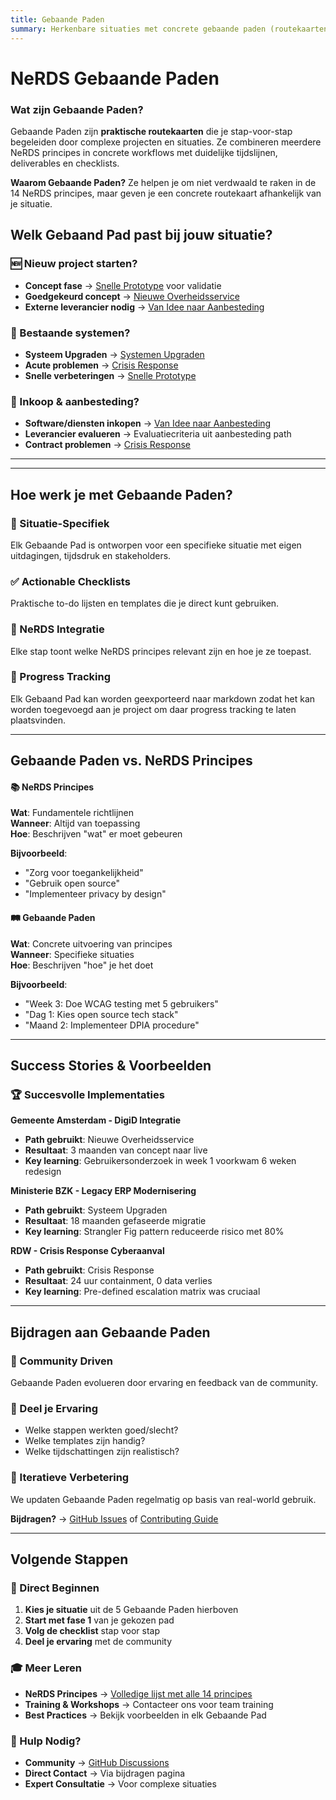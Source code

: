 ```yaml
---
title: Gebaande Paden
summary: Herkenbare situaties met concrete gebaande paden (routekaarten) voor digitale overheidsprojecten
---
```


# NeRDS Gebaande Paden

<div class="direct-aan-de-slag">

<h3>Wat zijn Gebaande Paden?</h3>

<p>Gebaande Paden zijn <strong>praktische routekaarten</strong> die je stap-voor-stap begeleiden door complexe projecten en situaties. Ze combineren meerdere NeRDS principes in concrete workflows met duidelijke tijdslijnen, deliverables en checklists.</p>

<p><strong>Waarom Gebaande Paden?</strong> Ze helpen je om niet verdwaald te raken in de 14 NeRDS principes, maar geven je een concrete routekaart afhankelijk van je situatie.</p>

</div>

## Welk Gebaand Pad past bij jouw situatie?

### 🆕 Nieuw project starten?

- **Concept fase** → [Snelle Prototype](situaties/snelle-prototype/index.md) voor validatie
- **Goedgekeurd concept** → [Nieuwe Overheidsservice](situaties/nieuwe-overheidsservice/index.md)
- **Externe leverancier nodig** → [Van Idee naar Aanbesteding](situaties/naar-aanbesteding/index.md)

### 🔄 Bestaande systemen?

- **Systeem Upgraden** → [Systemen Upgraden](situaties/systemen-upgraden/index.md)
- **Acute problemen** → [Crisis Response](situaties/crisis-response/index.md)
- **Snelle verbeteringen** → [Snelle Prototype](situaties/snelle-prototype/index.md)

### 🛒 Inkoop & aanbesteding?

- **Software/diensten inkopen** → [Van Idee naar Aanbesteding](situaties/naar-aanbesteding/index.md)
- **Leverancier evalueren** → Evaluatiecriteria uit aanbesteding path
- **Contract problemen** → [Crisis Response](situaties/crisis-response/index.md)

---
<!--
## Kies jouw Gebaande Pad

<div class="grid cards" markdown>

- 🏗️ **[Nieuwe Overheidsservice](situaties/nieuwe-overheidsservice/index.md)**

      ---
      **Van concept tot live service voor burgers en bedrijven**

      - **Tijdsduur**: 12-16 weken
      - **Voor**: Service teams, product owners
      - **Resultaat**: Live service die voldoet aan alle NeRDS principes

      Key milestones: Gebruikersonderzoek → Service Design → Alpha/Beta → Go Live

- :material-refresh:{ .lg .middle } **[Systeem Upgraden](legacy-modernisering/index.md)**

      ---

      **Bestaande systemen NeRDS-compliant maken**

      - **Tijdsduur**: 6-24 maanden (gefaseerd)
      - **Voor**: IT-teams met legacy systemen
      - **Resultaat**: Gemoderniseerd systeem

      Key milestones: Audit → Strategie → Migratie → Decommissioning

  - :material-lightning-bolt:{ .lg .middle } **[Snelle Prototype](situaties/snelle-prototype/index.md)**

      ---

      **48 uur tot werkende proof-of-concept**

    - **Tijdsduur**: 2-5 dagen
    - **Voor**: Innovation teams, pre-project validatie
    - **Resultaat**: Werkende prototype + go/no-go beslissing

      Key milestones: Concept → MVP → Validatie → Beslissing

  - :material-cart:{ .lg .middle } **[Van Idee naar Aanbesteding](situaties/naar-aanbesteding/index.md)**

      ---

      **Marktconsultatie, RFI/RFP en gunning**

    - **Tijdsduur**: 16-24 weken
    - **Voor**: Inkoop teams, projectleiders
    - **Resultaat**: Gegunde opdracht met NeRDS-compliant leverancier

      Key milestones: Behoefteanalyse → Marktverkenning → RFP → Gunning

  - :material-alert:{ .lg .middle } **[Crisis Response](situaties/crisis-response/index.md)**

      ---

      **Acute beveiligings- of privacyproblemen**

    - **Tijdsduur**: 24-72 uur kritiek + 2-4 weken follow-up
    - **Voor**: Incident response teams, CISO's
    - **Resultaat**: Crisis beveiligd + structurele verbeteringen

      Key milestones: Containment → Assessment → Fix → Lessons Learned

</div> -->

---

## Hoe werk je met Gebaande Paden?

### 🎯 Situatie-Specifiek

Elk Gebaande Pad is ontworpen voor een specifieke situatie met eigen uitdagingen, tijdsdruk en stakeholders.

### ✅ Actionable Checklists

Praktische to-do lijsten en templates die je direct kunt gebruiken.

### 🔗 NeRDS Integratie

Elke stap toont welke NeRDS principes relevant zijn en hoe je ze toepast.

### 🚦 Progress Tracking

Elk Gebaand Pad kan worden geexporteerd naar markdown zodat het kan worden toegevoegd aan je project om daar progress tracking te laten plaatsvinden.

---

## Gebaande Paden vs. NeRDS Principes

<div class="float-container">

<div class="float-child">
<div class="float-box">

<h4>📚 NeRDS Principes</h4>
<p><strong>Wat</strong>: Fundamentele richtlijnen<br>
<strong>Wanneer</strong>: Altijd van toepassing<br>
<strong>Hoe</strong>: Beschrijven "wat" er moet gebeuren</p>

<p><strong>Bijvoorbeeld</strong>:</p>
<ul>
<li>"Zorg voor toegankelijkheid"</li>
<li>"Gebruik open source"</li>
<li>"Implementeer privacy by design"</li>
</ul>

</div>
</div>

<div class="float-child">
<div class="float-box">

<h4>🛤️ Gebaande Paden</h4>
<p><strong>Wat</strong>: Concrete uitvoering van principes<br>
<strong>Wanneer</strong>: Specifieke situaties<br>
<strong>Hoe</strong>: Beschrijven "hoe" je het doet</p>

<p><strong>Bijvoorbeeld</strong>:</p>
<ul>
<li>"Week 3: Doe WCAG testing met 5 gebruikers"</li>
<li>"Dag 1: Kies open source tech stack"</li>
<li>"Maand 2: Implementeer DPIA procedure"</li>
</ul>

</div>
</div>

</div>

---

## Success Stories & Voorbeelden

### 🏆 Succesvolle Implementaties

**Gemeente Amsterdam - DigiD Integratie**

- **Path gebruikt**: Nieuwe Overheidsservice
- **Resultaat**: 3 maanden van concept naar live
- **Key learning**: Gebruikersonderzoek in week 1 voorkwam 6 weken redesign

**Ministerie BZK - Legacy ERP Modernisering**

- **Path gebruikt**: Systeem Upgraden
- **Resultaat**: 18 maanden gefaseerde migratie
- **Key learning**: Strangler Fig pattern reduceerde risico met 80%

**RDW - Crisis Response Cyberaanval**

- **Path gebruikt**: Crisis Response
- **Resultaat**: 24 uur containment, 0 data verlies
- **Key learning**: Pre-defined escalation matrix was cruciaal

---

## Bijdragen aan Gebaande Paden

### 🤝 Community Driven

Gebaande Paden evolueren door ervaring en feedback van de community.

### 📝 Deel je Ervaring

- Welke stappen werkten goed/slecht?
- Welke templates zijn handig?
- Welke tijdschattingen zijn realistisch?

### 🔄 Iteratieve Verbetering

We updaten Gebaande Paden regelmatig op basis van real-world gebruik.

**Bijdragen?** → [GitHub Issues](https://github.com/MinBZK/NeRDS/issues) of [Contributing Guide](../Over-NeRDS/CONTRIBUTING.md)

---

## Volgende Stappen

### 🚀 Direct Beginnen

1. **Kies je situatie** uit de 5 Gebaande Paden hierboven
2. **Start met fase 1** van je gekozen pad
3. **Volg de checklist** stap voor stap
4. **Deel je ervaring** met de community

### 🎓 Meer Leren

- **NeRDS Principes** → [Volledige lijst met alle 14 principes](../principes/index.md)
- **Training & Workshops** → Contacteer ons voor team training
- **Best Practices** → Bekijk voorbeelden in elk Gebaande Pad

### 💬 Hulp Nodig?

- **Community** → [GitHub Discussions](https://github.com/MinBZK/NeRDS/discussions)
- **Direct Contact** → Via bijdragen pagina
- **Expert Consultatie** → Voor complexe situaties
